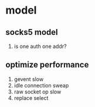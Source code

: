 # model
## socks5 model
1. is one auth one addr?




## optimize performance

1. gevent slow
2. idle connection sweap
3. raw socket op slow
4. replace select


